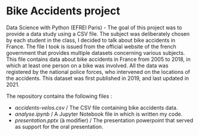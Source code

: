 # Bike Accidents project
Data Science with Python (EFREI Paris) - The goal of this project was to provide a data study using a CSV file. 
The subject was deliberately chosen by each student in the class, I decided to talk about bike accidents in France. The file I took is issued from the official website of the french government that provides multiple datasets concerning various subjects. This file contains data about bike accidents in France from 2005 to 2018, in which at least one person on a bike was involved. 
All the data was registered by the national police forces, who intervened on the locations of the accidents. This dataset was first published in 2019, and last updated in 2021.

The repository contains the following files :
  - *accidents-velos.csv* / The CSV file containing bike accidents data.
  - *analyse.ipynb* / A Jupyter Notebook file in which is written my code.
  - *presentation.pptx* (à modifier) / The presentation powerpoint that served as support for the oral presentation.

